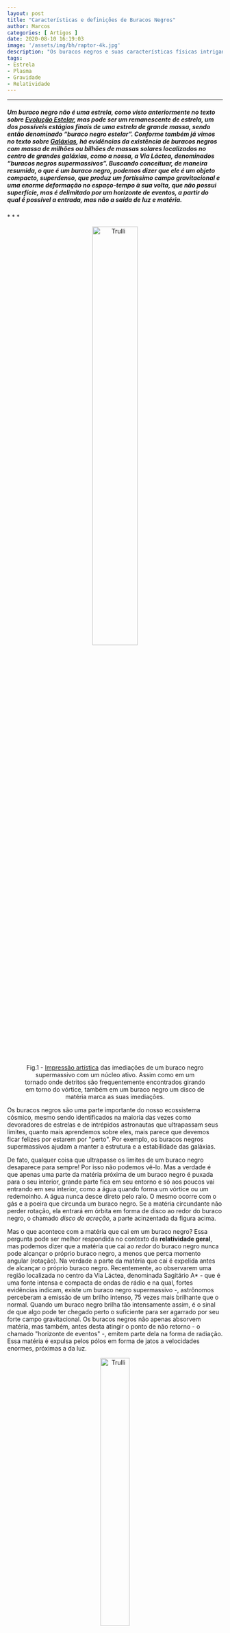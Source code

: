 ```yaml
---
layout: post
title: "Características e definições de Buracos Negros"
author: Marcos
categories: [ Artigos ]
date: 2020-08-10 16:19:03
image: '/assets/img/bh/raptor-4k.jpg'
description: "Os buracos negros e suas características físicas intrigantes!"
tags:
- Estrela
- Plasma
- Gravidade
- Relatividade
---
```


* * *
<h5>Um buraco negro não é uma estrela, como visto anteriormente no texto sobre <a href="https://sidereus-nuncius.github.io/blog/evolu%C3%A7%C3%A3o-estelar/" target="iframe_a">Evolução Estelar</a>, mas pode ser um remanescente de estrela, um dos possíveis estágios finais de uma estrela de grande massa, sendo então denominado “buraco negro estelar”. Conforme também já vimos no texto sobre <a href="https://sidereus-nuncius.github.io/blog/gal%C3%A1xias/" target="iframe_a">Galáxias</a>, há evidências da existência de buracos negros com massa de milhões ou bilhões de massas solares localizados no centro de grandes galáxias, como a nossa, a Via Láctea, denominados “buracos negros supermassivos”. Buscando conceituar, de maneira resumida, o que é um buraco negro, podemos dizer que ele é um objeto compacto, superdenso, que produz um fortíssimo campo gravitacional e uma enorme deformação no espaço-tempo à sua volta, que não possui superfície, mas é delimitado por um horizonte de eventos, a partir do qual é possível a entrada, mas não a saída de luz e matéria.</h5>
* * *

<center>
 <figure>
  <img src="/assets/img/bh/heic0409a.jpg" alt="Trulli" style="width:50%">
  <figcaption>Fig.1 - <a href="https://www.eso.org/public/images/heic0409a/" target="iframe_a">Impressão artística</a> das imediações de um buraco negro supermassivo com um núcleo ativo. Assim como em um tornado onde detritos são frequentemente encontrados girando em torno do vórtice, também em um buraco negro um disco de matéria marca as suas imediações. </figcaption>
</figure>
</center> 

Os buracos negros são uma parte importante do nosso ecossistema cósmico, mesmo sendo identificados na maioria das vezes como devoradores de estrelas e de intrépidos astronautas que ultrapassam seus limites, quanto mais aprendemos sobre eles, mais parece que devemos ficar felizes por estarem por "perto". Por exemplo, os buracos negros supermassivos ajudam a manter a estrutura e a estabilidade das galáxias.

De fato, qualquer coisa que ultrapasse os limites de um buraco negro desaparece para sempre! Por isso não podemos vê-lo. Mas a verdade é que apenas uma parte da matéria próxima de um buraco negro é puxada para o seu interior, grande parte fica em seu entorno e só aos poucos vai entrando em seu interior, como a água quando forma um vórtice ou um redemoinho. A água nunca desce direto pelo ralo. O mesmo ocorre com o gás e a poeira que circunda um buraco negro. Se a matéria circundante não perder rotação, ela entrará em órbita em forma de disco ao redor do buraco negro, o chamado *disco de acreção*, a parte acinzentada da figura acima.

Mas o que acontece com a matéria que cai em um buraco negro? Essa pergunta pode ser melhor respondida no contexto da **relatividade geral**, mas podemos dizer que a matéria que cai ao *redor* do buraco negro nunca pode alcançar o próprio buraco negro, a menos que perca momento angular (rotação). Na verdade a parte da matéria que cai é expelida antes de alcançar o próprio buraco negro. Recentemente, ao observarem uma região localizada no centro da Via Láctea, denominada Sagitário A\* - que é uma fonte intensa e compacta de ondas de rádio e na qual, fortes evidências indicam, existe um buraco negro supermassivo -, astrônomos perceberam a emissão de um brilho intenso, 75 vezes mais brilhante que o normal. Quando um buraco negro brilha tão intensamente assim, é o sinal de que algo pode ter chegado perto o suficiente para ser agarrado por seu forte campo gravitacional. Os buracos negros não apenas absorvem matéria, mas também, antes desta atingir o ponto de não retorno - o chamado "horizonte de eventos" -, emitem parte dela na forma de radiação. Essa matéria é expulsa pelos pólos em forma de jatos a velocidades enormes, próximas a da luz.

<center>
 <figure>
  <img src="/assets/img/bh/m87jet.jpg" alt="Trulli" style="width:40%">
<figcaption>Fig.2 - <a href="https://en.wikipedia.org/wiki/Messier_87#/media/File:M87_jet.jpg" target="iframe_a">Jato de matéria</a> emitido do centro da galáxia M87, a uma velocidade próxima a da luz.</figcaption>
</figure>
</center> 

Essa ejeção de matéria pode provocar alguns efeitos adversos, principalmente no caso de buracos negros supermassivos, situados no centro de galáxias, que podem interromper o crescimento das galáxias em que se situam, pois a ejeção pode parar o fluxo de gás em direção ao centro da galáxia.

Na simulação abaixo, temos o exemplo de um buraco negro supermassivo. A simulação mostra um buraco negro rodeado por matéria luminosa. Essa matéria desaparece no buraco negro, que atua como um vórtice, mas durante a queda em espiral em direção ao buraco negro, devido ao seu imenso campo gravitacional, grande quantidade de energia potencial gravitacional é transformada em energia térmica, aumentando a temperatura desta matéria, tornando-a um plasma brilhante que emite muita energia, inclusive na forma de raios X.

<center>
<iframe width="854" height="480" src="https://www.youtube.com/embed/3NeIVjfuKQY" frameborder="0" allow="accelerometer; autoplay; encrypted-media; gyroscope; picture-in-picture" allowfullscreen></iframe>
<figcaption>Vídeo 1 - <a href="https://www.eso.org/public/videos/eso1907d/" target="iframe_a">Simulação</a> de um buraco negro rodeado por matéria luminosa, que desaparece a medida que se aproxima do buraco negro.</figcaption>
<br>
</center>

> ### Como encontrar um buraco negro?

As seguintes características podem determinar se um objeto cósmico pode ser ou não um buraco negro: Um sistema binário de estrelas onde somente uma das estrelas é visível, ou se um objeto atingir uma densidade muito grande a ponto de colapsar. No caso de sistemas binários, pode acontecer que uma das estrelas tenha um brilho muito fraco como uma anã branca e que sua companheira seja muito brilhante, ofuscando e escondendo a primeira. Logo, ser invisível não é suficiente, devemos ainda avaliar sua massa. É possível usar a terceira lei de Kepler e a órbita da estrela visível (no caso de um sistema binário ou múltiplos), para detectar a massa do objeto invisível candidato a buraco negro. Se a massa for maior que 3 $M_{Sol}$ é muito provável que esse objeto seja um buraco negro.

<center>
 <figure>
  <img src="/assets/img/bh/cygx1.jpg" alt="Trulli" style="width:80%">
  <figcaption>Fig.3 - Região do buraco negro de Cygnus X-1, localizado em uma das grandes regiões ativas de formação de estrela no disco da Via Láctea. Na imagem temos uma concepção artística desse buraco negro puxando matéria de uma estrela gigante azul que é sua companheira. </figcaption>
</figure>
</center> 

O primeiro objeto a ser identificado como um buraco negro, foi um sistema binário de estrelas a cerca de 6.000 anos-luz, na constelação do Cisne, chamado Cygnus X-1 (o da figura 3 acima). Observações astronômicas, desde 1964, mostravam uma estrela azul supergigante orbitando um objeto compacto invisível com uma massa de cerca de 15 vezes a do Sol. Portanto, o companheiro invisível tinha muita massa para ser uma anã branca ou uma estrela de nêutrons. O buraco negro de Cygnus X-1 tem um raio de 44 km e está rodeado por um fino disco de matéria que se estende de forma concêntrica por quase 15 mil km.

Recentemente em abril de 2019 foi divulgada a imagem de um buraco negro na constelação de Virgem a 53 milhões de anos-luz da Terra, no centro de uma galáxia elíptica chamada de Messier 87 (M87), uma das mais massivas do Universo. A imagem foi obtida por meio de um consórcio chamado EHT (Event Horizon Telescope), formado por uma rede global de radiotelescópios, com oito telescópios nos quatro continentes, que transformaram o planeta Terra em um grande detector. Este consórcio conseguiu acumular dados suficientes durante dois anos para formar a imagem do buraco negro desta galáxia. É uma galáxia dominante em seu aglomerado de galáxias, se destacando através de um jato de matéria que se estende por mais de 5.000 anos-luz (Fig.2), emitindo intensa radiação, sinal de um buraco negro ativo.

A galáxia M87 possui mais que o dobro do diâmetro da Via Láctea, aproximadamente 240 mil anos-luz. É uma das galáxias mais massivas do Universo, com cerca de 200 vezes a massa da Via láctea, porém ela está 2.000 vezes mais distante do que o centro da Via láctea. Então, qual a razão para a galáxia M87 ter sido escolhida para a primeira imagem de um buraco negro? O motivo, apesar de simples, tem influência de uma série de fatores, mas basicamente é o tamanho do horizonte de eventos do buraco negro da galáxia M87, que é cerca de 20 bilhões de km, enquanto o de Sagitário A\* é de 44 milhões de km. Isso influência diretamente no tamanho angular da região central da galáxia, para quem as observa aqui da Terra. Quando comparados, o tamanho angular de Sagitário A\* é 1.6 vezes menor que o do buraco negro da galáxia M87. Na simulação abaixo vemos detalhes da imagem produzida, e uma comparação do tamanho deste buraco negro em relação ao sistema solar.

<center>
<iframe width="854" height="480" src="https://www.youtube.com/embed/-22Gv-20LuM" frameborder="0" allow="accelerometer; autoplay; encrypted-media; gyroscope; picture-in-picture" allowfullscreen></iframe>
<figcaption>Vídeo 2 - <a href="https://svs.gsfc.nasa.gov/13239" target="iframe_a">Galáxia M 87</a> com imagens no visível e em raios-X.</figcaption>
<br>
</center>

> ### Características físicas dos buracos negros

Já sabemos como que os buracos negros surgem, tanto os estelares quanto os supermassivos, agora vamos descobrir um pouco sobre a estrutura desses objetos. De imediato podemos definir que um buraco negro é formado por um disco de acreção, um horizonte de eventos com limites bem definidos e um raio específico, uma esfera de fótons e uma singularidade.

<center>
 <figure>
  <img src="/assets/img/bh/partbh.jpg" alt="Trulli" style="width:60%">
  <figcaption>Fig.4 - Imagem da estrutura de um <a href="https://pt.wikipedia.org/wiki/Buraco_negro#/media/Ficheiro:Black_hole's_accretion_disk.jpg" target="iframe_a">buraco negro de Schwarzschild</a>. </figcaption>
</figure>
</center> 

Começando pelo disco de acreção, ou de acréscimo, é uma parte do entorno do buraco negro que existe quando há matéria que foi capturada pela gravidade do buraco negro e está orbitando em torno dele. Se trata de um disco plano composto de gás e poeira, cuja visão pode ser distorcida por um efeito de lente gravitacional produzido pela forte gravidade do buraco negro, e que se encontra em movimento orbital, seguindo uma trajetória em espiral em torno do buraco negro, até ser absorvido por ele. O gás da parte interna do disco, devido à forte gravidade do buraco negro, o orbita com velocidades muito altas, convertendo energia potencial gravitacional em energia cinética e esta em energia térmica, devido ao atrito com outras partículas, aquecendo o disco interno a temperaturas que podem chegar a milhões de kelvins, nas quais emite grande quantidade de energia na forma de radiação eletromagnética, inclusive raios X, como é o caso de Cygnus X-1, que pode ser detectada por telescópios.

Depois, temos o horizonte de eventos, um limite do espaço-tempo a partir do qual a matéria e a luz só podem passar para dentro do buraco negro, não há como escapar! É também conhecido como ponto de não retorno, tudo que o cruza nunca mais é visto, o espaço-tempo se acha tão distorcido que não há mais trajetória possível para fora do buraco negro, nem mesmo para a luz! Seu nome é bem sugestivo, assim como os objetos desaparecem de nossa vista abaixo do nosso horizonte na Terra, qualquer coisa que ocorra dentro do horizonte de eventos não pode mais interagir com o resto do Universo. A deformação do espaço-tempo já é tão intensa na região próxima ao horizonte de eventos, mas antes de alcançá-lo, que o tempo, para qualquer evento que ocorra nesta região, já passa mais devagar em comparação com o tempo de quem o observa à distância. Para um observador externo, um objeto em queda em direção a um buraco negro levará um tempo infinito para alcançar o buraco negro. Porém, um observador indestrutível que caia em direção ao buraco negro, não notará nenhum diferença na passagem de seu tempo, para ele o tempo de eventos que ocorram distantes do buraco negro é que estará passando mais rápido, conforme previsto pela **Teoria da Relatividade**.

Ainda temos a esfera de fótons e/ou anel de fótons, é uma esfera de luz composta por múltiplas imagens distorcidas do disco. A luz que compõem essas imagens orbitou o buraco negro duas, três ou mais vezes antes de escapar para o observador.

E por fim a singularidade gravitacional, a região onde a curvatura do espaço-tempo é infinita, possuindo volume zero e contendo toda massa do buraco negro, e portanto uma densidade infinita. Ao atingir a singularidade, o objeto é esmagado pela densidade infinita e adicionado à massa do buraco negro. Uma vez que se cruza o horizonte de eventos tudo vai para a singularidade.

Existe um raio mínimo onde um objeto (partícula de luz apenas - Fóton) conseguiria escapar de um buraco negro (não da singularidade) em termos de uma velocidade chamada velocidade de escape ($v_e$). A velocidade necessária para que uma massa m escapa do campo gravitacional de uma estrela ou mesmo um planeta, é calculada igualando a energia potencial gravitacional ($U_g$) na superfície da estrela ou planeta com a energia cinética ($E_c$), ou seja:
<center>
$$\frac{1}{2}mv² = \frac{GMm}{R}$$
</center>
Onde R é o raio da estrela ou planeta e M é massa dessa estrela ou desse planeta. Se isolarmos v, vamos obter $v_e$ que é a velocidade de escape:
<center>
$$v_e = \sqrt{\frac{2MG}{R}}$$
</center>
Para um buraco negro, é sempre dito que nem a luz escapa de seu campo gravitacional, porém, como dito anteriormente existe um raio mínimo em que essa luz (fóton de energia) consegue escapar, esse raio é denominado de raio de Schwarzschild ($r_S$), encontramos esse raio substituindo $v_e$ pela velocidade da luz c, e isolando R se torna $r_S$, ou seja:
<center>
$$r_S = \frac{2GM}{c^2}$$
</center>
Esse é o menor raio do qual se conseguiria escapar de um buraco negro com a velocidade da luz, mesmo assim, quando a luz escapa de um buraco negro, ela sofre um desvio para o vermelho devido o forte efeito da gravidade, ou seja, a luz visível que foge do buraco negro é avermelhada, depois que ela percorre uma trajetória curva nos limites do horizonte de eventos, apresenta uma frequência menor (na simulação abaixo, essa parte seria o anel de fótons).

<center>
 <figure>
<iframe width="854" height="480" src="https://www.youtube.com/embed/l36UkYtq6m0" frameborder="0" allow="accelerometer; autoplay; encrypted-media; gyroscope; picture-in-picture" allowfullscreen></iframe>
  <figcaption> Vídeo 3 - O <a href="https://svs.gsfc.nasa.gov/13326" target="iframe_a">video simula</a> um observador distante, olhando acima do plano do disco de acreção - a parte avermelhada circundante. Em torno do buraco negro central, pode ser observada uma fina circunferência separada do disco de acreção, marcando a posição da esfera de fótons, dentro da qual fica o horizonte de eventos. A parte que fica mais brilhante a esquerda (parte mais avermelhada), se deve ao fato de estar mais próxima do observador, e circulando em sua direção. Conforme a simulação continua, é possível visualizar por cima do buraco negro e por baixo, passando pelo plano do disco no lado oposto e retornando ao ponto de vista original. </figcaption>
</figure>
</center> 

-----
-----

## Referências

* <p>PICAZZIO, Enos. <b>O céu que nos envolve: Introdução à astronomia para educadores e iniciantes,</b> 2011.<br>
Disponível em: <a href="http://www.astro.iag.usp.br/OCeuQueNosEnvolve.pdf" target="_blank">http://www.astro.iag.usp.br/OCeuQueNosEnvolve.pdf</a>.<br>
Acesso em 03, out 2020.</p>
* <p>Buracos Negros. <b>Wikipédia,</b> 2020.<br>
Disponível em: <a href="https://pt.wikipedia.org/wiki/Buraco_negro" target="_blank">https://pt.wikipedia.org/wiki/Buraco_negro</a>.<br>
Acesso em: 10, ago 2020.</p>
* <p>Messier 87. <b>Wikipédia,</b> 2020.<br>
Disponível em: <a href="https://pt.wikipedia.org/wiki/Messier_87" target="_blank">https://pt.wikipedia.org/wiki/Messier_87</a>.<br>
Acesso em: 10, ago 2020.</p>
* <p>Key Science Objectives. <b>Event Horizon Telescope,</b> 2020.<br>
Disponível em: <a href="https://eventhorizontelescope.org/science" target="_blank">https://eventhorizontelescope.org/science</a>.<br>
Acesso em: 10, ago 2020.</p>
* <p>The truth and lies about black holes. <b>Chanda X-ray Observatory,</b> 2019.<br>
Disponível em: <a href="https://chandra.harvard.edu/resources/flash/lies_about_blackholes.html" target="_blank">https://chandra.harvard.edu/resources/flash/lies_about_blackholes.html</a>.<br>
Acesso em: 06, ago 2020.</p>
* <p>NETO, Augusto Damineli.; JABLONSKI, Francisco José. Nascimento, Vida e Morte das Estrelas (parte 03).<br>
 <b>Revista Brasileira de Física,</b> 1980, Vol. 2, Ed. 3. Disponível em: <a href="http://www.sbfisica.org.br/rbef/pdf/vol02a28.pdf" target="_blank">http://www.sbfisica.org.br/rbef/pdf/vol02a28.pdf</a>.<br>
Acesso em: 01, set 2021.</p>
* <p>PERUZZO, Jucimar. <b>Teoria da Relatividade - Conceitos Básicos.</b><br>
Rio de Janeiro: Editora Ciência Moderna Ltda., 2012.</p>

